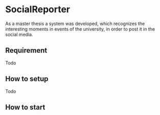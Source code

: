 # SocialReporter
As a master thesis a system was developed, which recognizes the interesting moments in events of the university, in order to post it in the social media.

## Requirement
Todo

## How to setup
Todo

## How to start
